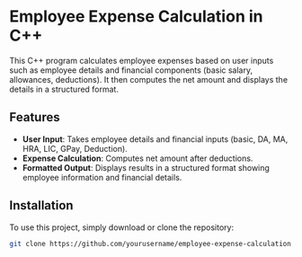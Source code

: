 # Employee Expense Calculation in C++

This C++ program calculates employee expenses based on user inputs such as employee details and financial components (basic salary, allowances, deductions). It then computes the net amount and displays the details in a structured format.

## Features

- **User Input**: Takes employee details and financial inputs (basic, DA, MA, HRA, LIC, GPay, Deduction).
- **Expense Calculation**: Computes net amount after deductions.
- **Formatted Output**: Displays results in a structured format showing employee information and financial details.

## Installation

To use this project, simply download or clone the repository:

```bash
git clone https://github.com/yourusername/employee-expense-calculation.git
